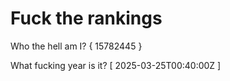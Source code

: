 # Fuck the rankings

Who the hell am I?
{ 15782445 }

What fucking year is it?
[ 2025-03-25T00:40:00Z ]
